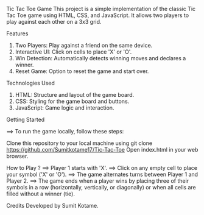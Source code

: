 Tic Tac Toe Game
This project is a simple implementation of the classic Tic Tac Toe game using HTML, CSS, and JavaScript. It allows two players to play against each other on a 3x3 grid.

Features
1) Two Players: Play against a friend on the same device.
2) Interactive UI: Click on cells to place 'X' or 'O'.
3) Win Detection: Automatically detects winning moves and declares a winner.
4) Reset Game: Option to reset the game and start over.

Technologies Used
1) HTML: Structure and layout of the game board.
2) CSS: Styling for the game board and buttons.
3) JavaScript: Game logic and interaction.
   
Getting Started

==> To run the game locally, follow these steps:

Clone this repository to your local machine using git clone https://github.com/Sumitkotame17/Tic-Tac-Toe
Open index.html in your web browser.
 
How to Play ?
==> Player 1 starts with 'X'.
==> Click on any empty cell to place your symbol ('X' or 'O').
==> The game alternates turns between Player 1 and Player 2.
==> The game ends when a player wins by placing three of their symbols in a row (horizontally, vertically, or diagonally) or when all cells are filled without a winner (tie).
 
Credits
Developed by Sumit Kotame.
